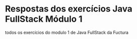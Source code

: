 # Respostas dos exercícios Java FullStack Módulo 1
todos os exercícios do modulo 1 de Java FullStack da Fuctura
